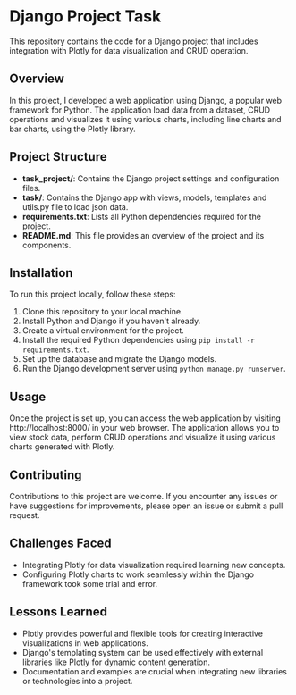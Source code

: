 # Django Project Task

This repository contains the code for a Django project that includes integration with Plotly for data visualization and CRUD operation.

## Overview

In this project, I developed a web application using Django, a popular web framework for Python. The application load data from a dataset, CRUD operations and visualizes it using various charts, including line charts and bar charts, using the Plotly library.

## Project Structure

- **task_project/**: Contains the Django project settings and configuration files.
- **task/**: Contains the Django app with views, models, templates and utils.py file to load json data.
- **requirements.txt**: Lists all Python dependencies required for the project.
- **README.md**: This file provides an overview of the project and its components.

## Installation

To run this project locally, follow these steps:

1. Clone this repository to your local machine.
2. Install Python and Django if you haven't already.
3. Create a virtual environment for the project.
4. Install the required Python dependencies using `pip install -r requirements.txt`.
5. Set up the database and migrate the Django models.
6. Run the Django development server using `python manage.py runserver`.

## Usage

Once the project is set up, you can access the web application by visiting http://localhost:8000/ in your web browser. The application allows you to view stock data, perform CRUD operations and visualize it using various charts generated with Plotly.

## Contributing

Contributions to this project are welcome. If you encounter any issues or have suggestions for improvements, please open an issue or submit a pull request.



## Challenges Faced

- Integrating Plotly for data visualization required learning new concepts.
- Configuring Plotly charts to work seamlessly within the Django framework took some trial and error.

## Lessons Learned

- Plotly provides powerful and flexible tools for creating interactive visualizations in web applications.
- Django's templating system can be used effectively with external libraries like Plotly for dynamic content generation.
- Documentation and examples are crucial when integrating new libraries or technologies into a project.

